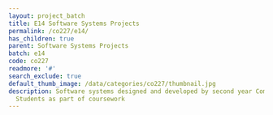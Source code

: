 ```yaml
---
layout: project_batch
title: E14 Software Systems Projects
permalink: /co227/e14/
has_children: true
parent: Software Systems Projects
batch: e14
code: co227
readmore: '#'
search_exclude: true
default_thumb_image: /data/categories/co227/thumbnail.jpg
description: Software systems designed and developed by second year Computer Engineering
  Students as part of coursework
---
```

